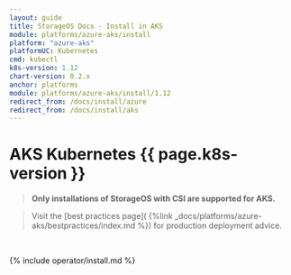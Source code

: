 ```yaml
---
layout: guide
title: StorageOS Docs - Install in AKS
module: platforms/azure-aks/install
platform: "azure-aks"
platformUC: Kubernetes
cmd: kubectl
k8s-version: 1.12
chart-version: 0.2.x
anchor: platforms
module: platforms/azure-aks/install/1.12
redirect_from: /docs/install/azure
redirect_from: /docs/install/aks
---
```


# AKS Kubernetes {{ page.k8s-version }}

> __Only installations of StorageOS with CSI are supported for AKS.__

> Visit the [best practices page](
> {%link _docs/platforms/azure-aks/bestpractices/index.md %}) for production
> deployment advice.

&nbsp;

{% include operator/install.md %}

